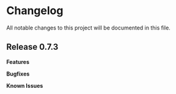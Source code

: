 # Changelog

All notable changes to this project will be documented in this file.

## Release 0.7.3

**Features**

**Bugfixes**

**Known Issues**
